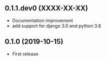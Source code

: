 0.1.1.dev0      (XXXX-XX-XX)
----------------------------

* Documentation improvement
* add support for django 3.0 and python 3.8


0.1.0  (2019-10-15)
-------------------

* First release
